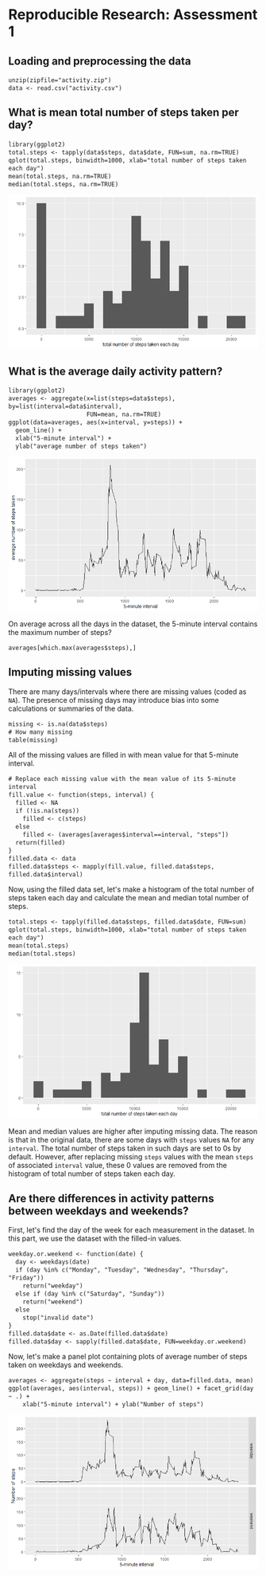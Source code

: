 # Reproducible Research:  Assessment 1

## Loading and preprocessing the data
```{r loaddata}
unzip(zipfile="activity.zip")
data <- read.csv("activity.csv")
```

## What is mean total number of steps taken per day?
```{r}
library(ggplot2)
total.steps <- tapply(data$steps, data$date, FUN=sum, na.rm=TRUE)
qplot(total.steps, binwidth=1000, xlab="total number of steps taken each day")
mean(total.steps, na.rm=TRUE)
median(total.steps, na.rm=TRUE)
```
![plot1](instructions_fig/plot1.png) 

## What is the average daily activity pattern?
```{r}
library(ggplot2)
averages <- aggregate(x=list(steps=data$steps), by=list(interval=data$interval),
                      FUN=mean, na.rm=TRUE)
ggplot(data=averages, aes(x=interval, y=steps)) +
  geom_line() +
  xlab("5-minute interval") +
  ylab("average number of steps taken")
```
![plot2](instructions_fig/plot2.png)

On average across all the days in the dataset, the 5-minute interval contains
the maximum number of steps?
  ```{r}
averages[which.max(averages$steps),]
```

## Imputing missing values

There are many days/intervals where there are missing values (coded as `NA`). The presence of missing days may introduce bias into some calculations or summaries of the data.

```{r how_many_missing}
missing <- is.na(data$steps)
# How many missing
table(missing)
```

All of the missing values are filled in with mean value for that 5-minute
interval.

```{r}
# Replace each missing value with the mean value of its 5-minute interval
fill.value <- function(steps, interval) {
  filled <- NA
  if (!is.na(steps))
    filled <- c(steps)
  else
    filled <- (averages[averages$interval==interval, "steps"])
  return(filled)
}
filled.data <- data
filled.data$steps <- mapply(fill.value, filled.data$steps, filled.data$interval)
```
Now, using the filled data set, let's make a histogram of the total number of steps taken each day and calculate the mean and median total number of steps.

```{r}
total.steps <- tapply(filled.data$steps, filled.data$date, FUN=sum)
qplot(total.steps, binwidth=1000, xlab="total number of steps taken each day")
mean(total.steps)
median(total.steps)
```
![plot3](instructions_fig/plot3.png)

Mean and median values are higher after imputing missing data. The reason is
that in the original data, there are some days with `steps` values `NA` for 
any `interval`. The total number of steps taken in such days are set to 0s by
default. However, after replacing missing `steps` values with the mean `steps`
of associated `interval` value, these 0 values are removed from the histogram
of total number of steps taken each day.

## Are there differences in activity patterns between weekdays and weekends?
First, let's find the day of the week for each measurement in the dataset. In
this part, we use the dataset with the filled-in values.

```{r}
weekday.or.weekend <- function(date) {
  day <- weekdays(date)
  if (day %in% c("Monday", "Tuesday", "Wednesday", "Thursday", "Friday"))
    return("weekday")
  else if (day %in% c("Saturday", "Sunday"))
    return("weekend")
  else
    stop("invalid date")
}
filled.data$date <- as.Date(filled.data$date)
filled.data$day <- sapply(filled.data$date, FUN=weekday.or.weekend)
```

Now, let's make a panel plot containing plots of average number of steps taken
on weekdays and weekends.
```{r}
averages <- aggregate(steps ~ interval + day, data=filled.data, mean)
ggplot(averages, aes(interval, steps)) + geom_line() + facet_grid(day ~ .) +
    xlab("5-minute interval") + ylab("Number of steps")
```
![plot4](instructions_fig/plot4.png)
